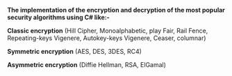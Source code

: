 <b>The implementation of the encryption and decryption of the most popular security algorithms using C# like:-</b>

<b>Classic encryption</b> (Hill Cipher, Monoalphabetic, play Fair, Rail Fence, Repeating-keys Vigenere, Autokey-keys Vigenere, Ceaser, columnar)

<b>Symmetric encryption</b> (AES, DES, 3DES, RC4)

<b>Asymmetric encryption</b> (Diffie Hellman, RSA, ElGamal)
